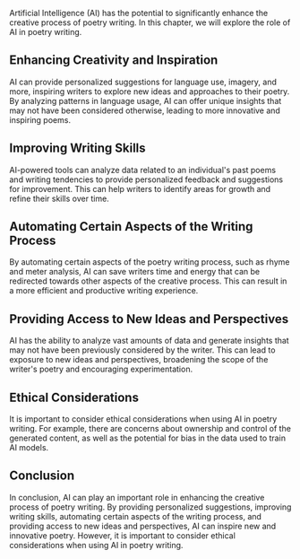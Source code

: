 
Artificial Intelligence (AI) has the potential to significantly enhance the creative process of poetry writing. In this chapter, we will explore the role of AI in poetry writing.

Enhancing Creativity and Inspiration
------------------------------------

AI can provide personalized suggestions for language use, imagery, and more, inspiring writers to explore new ideas and approaches to their poetry. By analyzing patterns in language usage, AI can offer unique insights that may not have been considered otherwise, leading to more innovative and inspiring poems.

Improving Writing Skills
------------------------

AI-powered tools can analyze data related to an individual's past poems and writing tendencies to provide personalized feedback and suggestions for improvement. This can help writers to identify areas for growth and refine their skills over time.

Automating Certain Aspects of the Writing Process
-------------------------------------------------

By automating certain aspects of the poetry writing process, such as rhyme and meter analysis, AI can save writers time and energy that can be redirected towards other aspects of the creative process. This can result in a more efficient and productive writing experience.

Providing Access to New Ideas and Perspectives
----------------------------------------------

AI has the ability to analyze vast amounts of data and generate insights that may not have been previously considered by the writer. This can lead to exposure to new ideas and perspectives, broadening the scope of the writer's poetry and encouraging experimentation.

Ethical Considerations
----------------------

It is important to consider ethical considerations when using AI in poetry writing. For example, there are concerns about ownership and control of the generated content, as well as the potential for bias in the data used to train AI models.

Conclusion
----------

In conclusion, AI can play an important role in enhancing the creative process of poetry writing. By providing personalized suggestions, improving writing skills, automating certain aspects of the writing process, and providing access to new ideas and perspectives, AI can inspire new and innovative poetry. However, it is important to consider ethical considerations when using AI in poetry writing.
